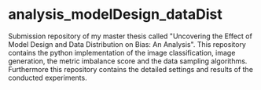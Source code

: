 # analysis_modelDesign_dataDist
Submission repository of my master thesis called "Uncovering the Effect of Model Design 
and Data Distribution on Bias: An Analysis".
This repository contains the python implementation of the image classification, image 
generation, the metric imbalance score and the data sampling algorithms.
Furthermore this repository contains the detailed settings and results of the conducted experiments.
 

